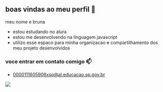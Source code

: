 ## boas vindas ao meu perfil 🙉

meu nome e bruna

- estou estudando no alura
- estou me desenvolvendo na linguagem javascript
- utilizo esse espaco para minha organizacao e compartilhamento dos meu projeto desenvolvidos

 ### voce entrar em contato comigo 📫

 - 0000111605906xsp@al.educacao.sp.gov.br

![](https://media1.tenor.com/m/3ZKhtVl2qOcAAAAC/comemora%C3%A7%C3%A3o-yuri-alberto-2022-jogador-do-corinthians-yuri-alberto-comemorando-o-gol.gif)


   
